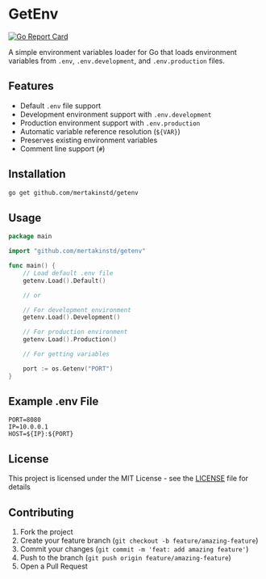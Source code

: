 # GetEnv

[![Go Report Card](https://goreportcard.com/badge/github.com/mertakinstd/getenv)](https://goreportcard.com/report/github.com/mertakinstd/getenv)

A simple environment variables loader for Go that loads environment variables from `.env`, `.env.development`, and `.env.production` files.

## Features

- Default `.env` file support
- Development environment support with `.env.development`
- Production environment support with `.env.production`
- Automatic variable reference resolution (`${VAR}`)
- Preserves existing environment variables
- Comment line support (`#`)

## Installation

```bash
go get github.com/mertakinstd/getenv
```

## Usage

```go
package main

import "github.com/mertakinstd/getenv"

func main() {
    // Load default .env file
    getenv.Load().Default()

    // or

    // For development environment
    getenv.Load().Development()

    // For production environment
    getenv.Load().Production()

    // For getting variables

    port := os.Getenv("PORT")
}
```

## Example .env File

```env
PORT=8080
IP=10.0.0.1
HOST=${IP}:${PORT}
```

## License

This project is licensed under the MIT License - see the [LICENSE](LICENSE) file for details

## Contributing

1. Fork the project
2. Create your feature branch (`git checkout -b feature/amazing-feature`)
3. Commit your changes (`git commit -m 'feat: add amazing feature'`)
4. Push to the branch (`git push origin feature/amazing-feature`)
5. Open a Pull Request
